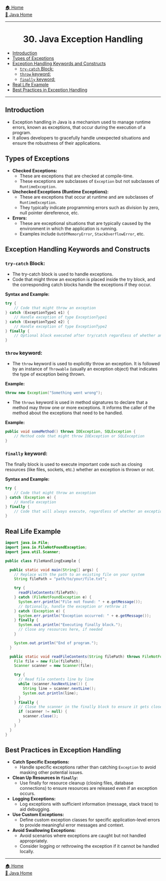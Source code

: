 [🏠 Home](../../../README.md) <br/>
[🍵 Java Home](../Java.md)

<hr/>

<h1 style="text-align: center">30. Java Exception Handling</h1>

- [Introduction](#introduction)
- [Types of Exceptions](#types-of-exceptions)
- [Exception Handling Keywords and Constructs](#exception-handling-keywords-and-constructs)
  - [`try-catch` Block:](#try-catch-block)
  - [`throw` keyword:](#throw-keyword)
  - [`finally` keyword:](#finally-keyword)
- [Real Life Example](#real-life-example)
- [Best Practices in Exception Handling](#best-practices-in-exception-handling)

<hr/>

## Introduction

- Exception handling in Java is a mechanism used to manage runtime errors, known as exceptions, that occur during the execution of a program. 
- It allows developers to gracefully handle unexpected situations and ensure the robustness of their applications. 

## Types of Exceptions

- **Checked Exceptions:** 
  - These are exceptions that are checked at compile-time. 
  - These exceptions are subclasses of `Exception` but not subclasses of `RuntimeException`.
- **Unchecked Exceptions (Runtime Exceptions):** 
  - These are exceptions that occur at runtime and are subclasses of `RuntimeException`. 
  - They typically indicate programming errors such as division by zero, null pointer dereference, etc.
- **Errors:** 
  - These are exceptional situations that are typically caused by the environment in which the application is running. 
  - Examples include `OutOfMemoryError`, `StackOverflowError`, etc.

## Exception Handling Keywords and Constructs

### `try-catch` Block:

- The try-catch block is used to handle exceptions. 
- Code that might throw an exception is placed inside the try block, and the corresponding catch blocks handle the exceptions if they occur.

**Syntax and Example:**
```java
try {
    // Code that might throw an exception
} catch (ExceptionType1 e1) {
    // Handle exception of type ExceptionType1
} catch (ExceptionType2 e2) {
    // Handle exception of type ExceptionType2
} finally {
    // Optional block executed after try/catch regardless of whether an exception occurred or not
}
```

### `throw` keyword:

- The `throw` keyword is used to explicitly throw an exception. It is followed by an instance of `Throwable` (usually an exception object) that indicates the type of exception being thrown.

**Example:**
```java
throw new Exception("Something went wrong");
```

- The `throws` keyword is used in method signatures to declare that a method may throw one or more exceptions. It informs the caller of the method about the exceptions that need to be handled.

**Example:**
```java
public void someMethod() throws IOException, SQLException {
    // Method code that might throw IOException or SQLException
}
```

### `finally` keyword:

The finally block is used to execute important code such as closing resources (like files, sockets, etc.) whether an exception is thrown or not.

**Syntax and Example:**
```java
try {
    // Code that might throw an exception
} catch (Exception e) {
    // Handle exception
} finally {
    // Code that will always execute, regardless of whether an exception occurred or not
}
```

## Real Life Example

```java
import java.io.File;
import java.io.FileNotFoundException;
import java.util.Scanner;

public class FileHandlingExample {

  public static void main(String[] args) {
    // Replace with the path to an existing file on your system
    String filePath = "path/to/your/file.txt";

    try {
      readFileContents(filePath);
    } catch (FileNotFoundException e) {
      System.err.println("File not found: " + e.getMessage());
      // Optionally, handle the exception or rethrow it
    } catch (Exception e) {
      System.err.println("Exception occurred: " + e.getMessage());
    } finally {
      System.out.println("Executing finally block.");
      // Close any resources here, if needed
    }

    System.out.println("End of program.");
  }

  public static void readFileContents(String filePath) throws FileNotFoundException {
    File file = new File(filePath);
    Scanner scanner = new Scanner(file);

    try {
      // Read file contents line by line
      while (scanner.hasNextLine()) {
        String line = scanner.nextLine();
        System.out.println(line);
      }
    } finally {
      // Close the scanner in the finally block to ensure it gets closed
      if (scanner != null) {
        scanner.close();
      }
    }
  }
}
```

## Best Practices in Exception Handling

- **Catch Specific Exceptions:**
  - Handle specific exceptions rather than catching `Exception` to avoid masking other potential issues.
- **Clean Up Resources in `finally`:**
  - Use finally for resource cleanup (closing files, database connections) to ensure resources are released even if an exception occurs.
- **Logging Exceptions:**
  - Log exceptions with sufficient information (message, stack trace) to aid debugging.
- **Use Custom Exceptions:**
  - Define custom exception classes for specific application-level errors to provide meaningful error messages and context.
- **Avoid Swallowing Exceptions:**
  - Avoid scenarios where exceptions are caught but not handled appropriately. 
  - Consider logging or rethrowing the exception if it cannot be handled locally.

<hr/>

[🏠 Home](../../../README.md) <br/>
[🍵 Java Home](../Java.md)
